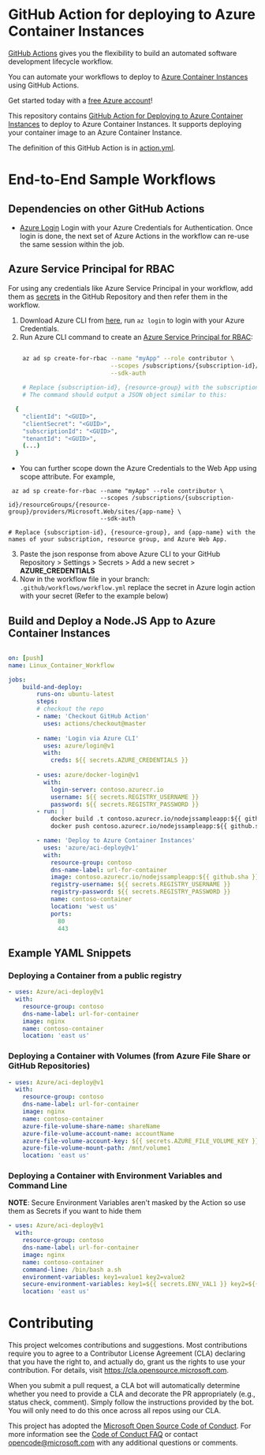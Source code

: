 # GitHub Action for deploying to Azure Container Instances

[GitHub Actions](https://help.github.com/en/articles/about-github-actions) gives you the flexibility to build an automated software development lifecycle workflow. 

You can automate your workflows to deploy to [Azure Container Instances](https://azure.microsoft.com/en-us/services/container-instances/) using GitHub Actions.

Get started today with a [free Azure account](https://azure.com/free/open-source)!

This repository contains [GitHub Action for Deploying to Azure Container Instances](/action.yml) to deploy to Azure Container Instances. It supports deploying your container image to an Azure Container Instance.

The definition of this GitHub Action is in [action.yml](/action.yml).

# End-to-End Sample Workflows

## Dependencies on other GitHub Actions
* [Azure Login](https://github.com/Azure/login) Login with your Azure Credentials for Authentication. Once login is done, the next set of Azure Actions in the workflow can re-use the same session within the job.

## Azure Service Principal for RBAC
For using any credentials like Azure Service Principal in your workflow, add them as [secrets](https://help.github.com/en/articles/virtual-enivronments-for-github-actions#creating-and-using-secrets-encrypted-variables) in the GitHub Repository and then refer them in the workflow.
1. Download Azure CLI from [here](https://docs.microsoft.com/en-us/cli/azure/install-azure-cli?view=azure-cli-latest), run `az login` to login with your Azure Credentials.
2. Run Azure CLI command to create an [Azure Service Principal for RBAC](https://docs.microsoft.com/en-us/azure/role-based-access-control/overview):
```bash

    az ad sp create-for-rbac --name "myApp" --role contributor \
                             --scopes /subscriptions/{subscription-id}/resourceGroups/{resource-group} \
                             --sdk-auth
    
    # Replace {subscription-id}, {resource-group} with the subscription, resource group details of the WebApp
    # The command should output a JSON object similar to this:

  {
    "clientId": "<GUID>",
    "clientSecret": "<GUID>",
    "subscriptionId": "<GUID>",
    "tenantId": "<GUID>",
    (...)
  }
```
  * You can further scope down the Azure Credentials to the Web App using scope attribute. For example, 
  ```
   az ad sp create-for-rbac --name "myApp" --role contributor \
                            --scopes /subscriptions/{subscription-id}/resourceGroups/{resource-group}/providers/Microsoft.Web/sites/{app-name} \
                            --sdk-auth

  # Replace {subscription-id}, {resource-group}, and {app-name} with the names of your subscription, resource group, and Azure Web App.
  ```
3. Paste the json response from above Azure CLI to your GitHub Repository > Settings > Secrets > Add a new secret > **AZURE_CREDENTIALS**
4. Now in the workflow file in your branch: `.github/workflows/workflow.yml` replace the secret in Azure login action with your secret (Refer to the example below)

## Build and Deploy a Node.JS App to Azure Container Instances

```yaml

on: [push]
name: Linux_Container_Workflow

jobs:
    build-and-deploy:
        runs-on: ubuntu-latest
        steps:
        # checkout the repo
        - name: 'Checkout GitHub Action'
          uses: actions/checkout@master
          
        - name: 'Login via Azure CLI'
          uses: azure/login@v1
          with:
            creds: ${{ secrets.AZURE_CREDENTIALS }}
        
        - uses: azure/docker-login@v1
          with:
            login-server: contoso.azurecr.io
            username: ${{ secrets.REGISTRY_USERNAME }}
            password: ${{ secrets.REGISTRY_PASSWORD }}
        - run: |
            docker build .t contoso.azurecr.io/nodejssampleapp:${{ github.sha }}
            docker push contoso.azurecr.io/nodejssampleapp:${{ github.sha }}

        - name: 'Deploy to Azure Container Instances'
          uses: 'azure/aci-deploy@v1'
          with:
            resource-group: contoso
            dns-name-label: url-for-container
            image: contoso.azurecr.io/nodejssampleapp:${{ github.sha }}
            registry-username: ${{ secrets.REGISTRY_USERNAME }}
            registry-password: ${{ secrets.REGISTRY_PASSWORD }}
            name: contoso-container
            location: 'west us'
            ports:
              80
              443
```

## Example YAML Snippets

### Deploying a Container from a public registry

```yaml
- uses: Azure/aci-deploy@v1
  with:
    resource-group: contoso
    dns-name-label: url-for-container
    image: nginx
    name: contoso-container
    location: 'east us'
```

### Deploying a Container with Volumes (from Azure File Share or GitHub Repositories)
```yaml
- uses: Azure/aci-deploy@v1
  with:
    resource-group: contoso
    dns-name-label: url-for-container
    image: nginx
    name: contoso-container
    azure-file-volume-share-name: shareName
    azure-file-volume-account-name: accountName
    azure-file-volume-account-key: ${{ secrets.AZURE_FILE_VOLUME_KEY }}
    azure-file-volume-mount-path: /mnt/volume1
    location: 'east us'
```

### Deploying a Container with Environment Variables and Command Line

**NOTE**: Secure Environment Variables aren't masked by the Action so use them as Secrets if you want to hide them

```yaml
- uses: Azure/aci-deploy@v1
  with:
    resource-group: contoso
    dns-name-label: url-for-container
    image: nginx
    name: contoso-container
    command-line: /bin/bash a.sh
    environment-variables: key1=value1 key2=value2
    secure-environment-variables: key1=${{ secrets.ENV_VAL1 }} key2=${{ secrets.ENV_VAL2 }}
    location: 'east us'
```

# Contributing

This project welcomes contributions and suggestions.  Most contributions require you to agree to a
Contributor License Agreement (CLA) declaring that you have the right to, and actually do, grant us
the rights to use your contribution. For details, visit https://cla.opensource.microsoft.com.

When you submit a pull request, a CLA bot will automatically determine whether you need to provide
a CLA and decorate the PR appropriately (e.g., status check, comment). Simply follow the instructions
provided by the bot. You will only need to do this once across all repos using our CLA.

This project has adopted the [Microsoft Open Source Code of Conduct](https://opensource.microsoft.com/codeofconduct/).
For more information see the [Code of Conduct FAQ](https://opensource.microsoft.com/codeofconduct/faq/) or
contact [opencode@microsoft.com](mailto:opencode@microsoft.com) with any additional questions or comments.
